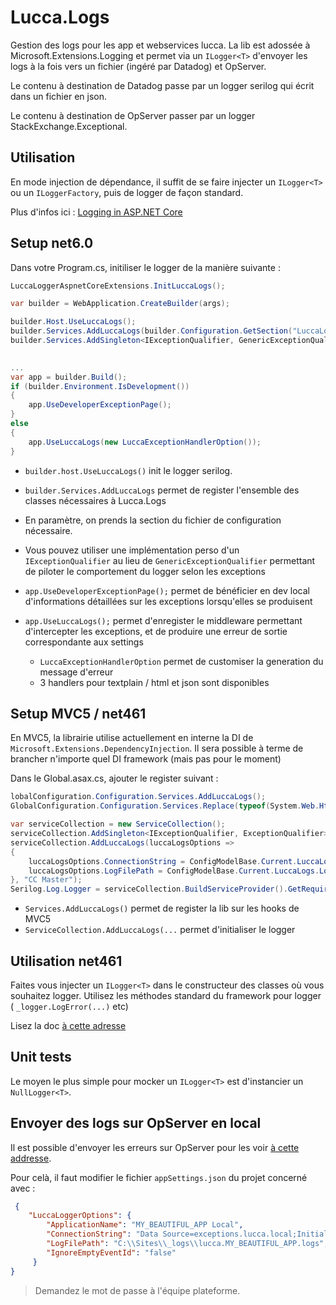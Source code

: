 # Lucca.Logs

Gestion des logs pour les app et webservices lucca. La lib est adossée à Microsoft.Extensions.Logging et permet via un `ILogger<T>` d'envoyer les logs à la fois vers un fichier (ingéré par Datadog) et OpServer.

Le contenu à destination de Datadog passe par un logger serilog qui écrit dans un fichier en json.

Le contenu à destination de OpServer passer par un logger StackExchange.Exceptional.

## Utilisation

En mode injection de dépendance, il suffit de se faire injecter un `ILogger<T>` ou un `ILoggerFactory`, puis de logger de façon standard.

Plus d'infos ici : [Logging in ASP.NET Core](https://docs.microsoft.com/en-us/aspnet/core/fundamentals/logging/?view=aspnetcore-2.1&tabs=aspnetcore2x)

## Setup net6.0

Dans votre Program.cs, initiliser le logger de la manière suivante : 

```csharp
LuccaLoggerAspnetCoreExtensions.InitLuccaLogs();

var builder = WebApplication.CreateBuilder(args);

builder.Host.UseLuccaLogs();
builder.Services.AddLuccaLogs(builder.Configuration.GetSection("LuccaLogs"), "MyApp");
builder.Services.AddSingleton<IExceptionQualifier, GenericExceptionQualifier>(); 

 
...
var app = builder.Build();
if (builder.Environment.IsDevelopment())
{
    app.UseDeveloperExceptionPage();
}
else
{
    app.UseLuccaLogs(new LuccaExceptionHandlerOption());
}

```

- `builder.host.UseLuccaLogs()` init le logger serilog.
- `builder.Services.AddLuccaLogs` permet de register l'ensemble des classes nécessaires à Lucca.Logs
- En paramètre, on prends la section du fichier de configuration nécessaire.
- Vous pouvez utiliser une implémentation perso d'un `IExceptionQualifier` au lieu de `GenericExceptionQualifier` permettant de piloter le comportement du logger selon les exceptions

- `app.UseDeveloperExceptionPage();` permet de bénéficier en dev local d'informations détaillées sur les exceptions lorsqu'elles se produisent
- `app.UseLuccaLogs();` permet d'enregister le middleware permettant d'intercepter les exceptions, et de produire une erreur de sortie correspondante aux settings
  - `LuccaExceptionHandlerOption` permet de customiser la generation du message d'erreur
  - 3 handlers pour textplain / html et json sont disponibles


## Setup MVC5 / net461

En MVC5, la librairie utilise actuellement en interne la DI de `Microsoft.Extensions.DependencyInjection`. Il sera possible à terme de brancher n'importe quel DI framework (mais pas pour le moment)

Dans le Global.asax.cs, ajouter le register suivant :

```csharp
lobalConfiguration.Configuration.Services.AddLuccaLogs();
GlobalConfiguration.Configuration.Services.Replace(typeof(System.Web.Http.ExceptionHandling.IExceptionHandler), new CCExceptionHandler());

var serviceCollection = new ServiceCollection();
serviceCollection.AddSingleton<IExceptionQualifier, ExceptionQualifier>();
serviceCollection.AddLuccaLogs(luccaLogsOptions =>
{
    luccaLogsOptions.ConnectionString = ConfigModelBase.Current.LuccaLogs.ConnectionString;
    luccaLogsOptions.LogFilePath = ConfigModelBase.Current.LuccaLogs.LogFilePath;
}, "CC Master");
Serilog.Log.Logger = serviceCollection.BuildServiceProvider().GetRequiredService<Serilog.ILogger>();
```

- `Services.AddLuccaLogs()` permet de register la lib sur les hooks de MVC5
- `ServiceCollection.AddLuccaLogs(...` permet d'initialiser le logger

## Utilisation net461

Faites vous injecter un `ILogger<T>` dans le constructeur des classes où vous souhaitez logger.
Utilisez les méthodes standard du framework pour logger ( `_logger.LogError(...)` etc)

Lisez la doc [à cette adresse](https://docs.microsoft.com/en-us/aspnet/core/fundamentals/logging/?view=aspnetcore-2.1)

## Unit tests

Le moyen le plus simple pour mocker un `ILogger<T>` est d'instancier un `NullLogger<T>`.

## Envoyer des logs sur OpServer en local

Il est possible d'envoyer les erreurs sur OpServer pour les voir [à cette addresse](http://opserver.lucca.local/exceptions?store=Dev).

Pour celà, il faut modifier le fichier `appSettings.json` du projet concerné avec :

```json
 {
    "LuccaLoggerOptions": {
        "ApplicationName": "MY_BEAUTIFUL_APP Local",
        "ConnectionString": "Data Source=exceptions.lucca.local;Initial Catalog=Dev.Exceptions;User Id=opdev;Password=###############;",
        "LogFilePath": "C:\\Sites\\_logs\\lucca.MY_BEAUTIFUL_APP.logs",
        "IgnoreEmptyEventId": "false"
     }
}
```

> Demandez le mot de passe à l'équipe plateforme.
